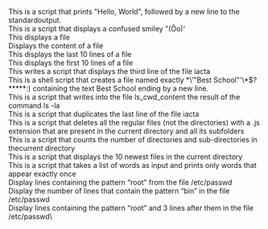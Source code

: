 This is a script that prints "Hello, World", followed by a new line to the standardoutput.\
This is a script that displays a confused smiley "(Ôo)'\
This displays a file\
Displays the content of a file\
This displays the last 10 lines of a file\
This displays the first 10 lines of a file\
This writes a script that displays the third line of the file iacta\
This is a shell script that creates a file named exactly \*\\'"Best School"\'\\*$\?\*\*\*\*\*:) containing the text Best School ending by a new line.\
This is a script that writes into the file ls_cwd_content the result of the command ls -la\
This is a script that duplicates the last line of the file iacta\
This is a script that deletes all the regular files (not the directories) with a .js extension that are present in the current directory and all its subfolders\
This is a script that counts the number of directories and sub-directories in thecurrent directory\
This is a script that displays the 10 newest files in the current directory\
This is a script that takes a list of words as input and prints only words that appear exactly once\
Display lines containing the pattern “root” from the file /etc/passwd\
Display the number of lines that contain the pattern “bin” in the file /etc/passwd\
Display lines containing the pattern “root” and 3 lines after them in the file /etc/passwd\
